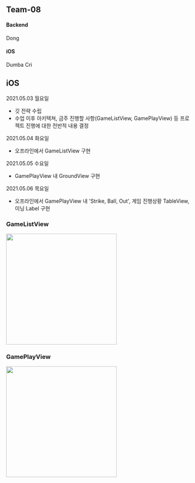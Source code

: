 ## Team-08

#### Backend

Dong

#### iOS

Dumba
Cri

## iOS

2021.05.03 월요일

- 깃 전략 수립
- 수업 이후 아키텍쳐, 금주 진행할 사항(GameListView, GamePlayView) 등 프로젝트 진행에 대한 전반적 내용 결정

2021.05.04 화요일

- 오프라인에서 GameListView 구현

2021.05.05 수요일

- GamePlayView 내 GroundView 구현

2021.05.06 목요일

- 오프라인에서 GamePlayView 내 'Strike, Ball, Out', 게임 진행상황 TableView, 이닝 Label 구현

### GameListView
<img src="https://images.velog.io/images/panther222128/post/fe924852-a651-4b44-8be8-b7656246a446/Simulator%20Screen%20Shot%20-%20iPhone%2011%20-%202021-05-07%20at%2011.16.51.png" width="300">

### GamePlayView
<img src = "https://user-images.githubusercontent.com/41679458/117403703-91e05580-af43-11eb-998f-b2b620e04ad5.png" width = "300">
